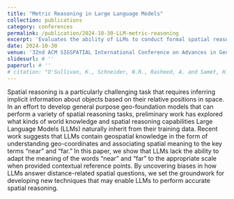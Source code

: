 ```yaml
---
title: "Metric Reasoning in Large Language Models"
collection: publications
category: conferences
permalink: /publication/2024-10-30-LLM-metric-reasoning
excerpt: 'Evaluates the ability of LLMs to conduct formal spatial reasoning using metric relations finding a general lack of geospatial reasoning ability.' 
date: 2024-10-30
venue: '32nd ACM SIGSPATIAL International Conference on Advances in Geographic Information Systems'
slidesurl: # ''
paperurl: # ''
# citation: "O'Sullivan, K., Schneider, N.R., Rasheed, A. and Samet, H., 2023, November. Gestalt: Geospatially enhanced search with terrain augmented location targeting. In Proceedings of the 2nd ACM SIGSPATIAL International Workshop on Searching and Mining Large Collections of Geospatial Data (pp. 1-8)."
---
```


Spatial reasoning is a particularly challenging task that requires inferring implicit information about objects based on their relative positions in space. 
In an effort to develop general purpose geo-foundation models that can perform a variety of spatial reasoning tasks, preliminary work has explored what kinds of world knowledge and spatial reasoning capabilities Large Language Models (LLMs) naturally inherit from their training data. 
Recent work suggests that LLMs contain geospatial knowledge in the form of understanding geo-coordinates and associating spatial meaning to the key terms “near” and “far.” 
In this paper, we show that LLMs lack the ability to adapt the meaning of the words “near” and “far” to the appropriate scale when provided contextual reference points. 
By uncovering biases in how LLMs answer distance-related spatial questions, we set the groundwork for developing new techniques that may enable LLMs to perform accurate spatial reasoning.

